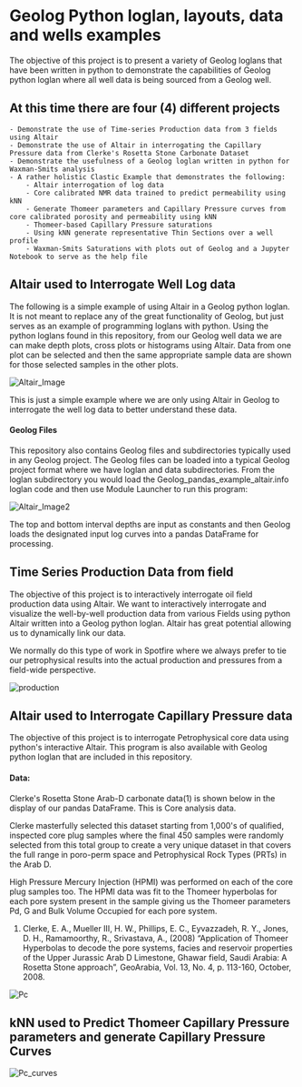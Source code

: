 # Geolog Python loglan, layouts, data and wells examples
The objective of this project is to present a variety of Geolog loglans that have been written in python to demonstrate the capabilities of Geolog python loglan where all well data is being sourced from a Geolog well. 


## At this time there are four (4) different projects
	- Demonstrate the use of Time-series Production data from 3 fields using Altair
	- Demonstrate the use of Altair in interrogating the Capillary Pressure data from Clerke's Rosetta Stone Carbonate Dataset
	- Demonstrate the usefulness of a Geolog loglan written in python for Waxman-Smits analysis 
	- A rather holistic Clastic Example that demonstrates the following:
		- Altair interrogation of log data
		- Core calibrated NMR data trained to predict permeability using kNN
		- Generate Thomeer parameters and Capillary Pressure curves from core calibrated porosity and permeability using kNN
		- Thomeer-based Capillary Pressure saturations
		- Using kNN generate representative Thin Sections over a well profile
		- Waxman-Smits Saturations with plots out of Geolog and a Jupyter Notebook to serve as the help file 

## Altair used to Interrogate Well Log data

The following is a simple example of using Altair in a Geolog python loglan. It is not meant to replace any of the great functionality of Geolog, but just serves as an example of programming loglans with python. Using the python loglans found in this repository, from our Geolog well data we are can make depth plots, cross plots or histograms using Altair. Data from one plot can be selected and then the same appropriate sample data are shown for those selected samples in the other plots. 

![Altair_Image](log_analysis_geolog20_ver2.gif)

This is just a simple example where we are only using Altair in Geolog to interrogate the well log data to better understand these data. 


#### Geolog Files
This repository also contains Geolog files and subdirectories typically used in any Geolog project. The Geolog files can be loaded into a typical Geolog project format where we have loglan and data subdirectories. From the loglan subdirectory you would load the Geolog_pandas_example_altair.info loglan code and then use Module Launcher to run this program:

![Altair_Image2](Geolog_python_loglan.png)

The top and bottom interval depths are input as constants and then Geolog loads the designated input log curves into a pandas DataFrame for processing.



## Time Series Production Data from field
The objective of this project is to interactively interrogate oil field production data using Altair. We want to interactively interrogate and visualize the well-by-well production data from various Fields using python Altair written into a Geolog python loglan. Altair has great potential allowing us to dynamically link our data. 

We normally do this type of work in Spotfire where we always prefer to tie our petrophysical results into the actual production and pressures from a field-wide perspective. 

![production](Volve_production.gif)

## Altair used to Interrogate Capillary Pressure data
The objective of this project is to interrogate Petrophysical core data using python's interactive Altair. This program is also available with Geolog python loglan that are included in this repository. 

#### Data:
Clerke's Rosetta Stone Arab-D carbonate data(1) is shown below in the display of our pandas DataFrame. This is Core analysis data. 

Clerke masterfully selected this dataset starting from 1,000's of qualified, inspected core plug samples where the final 450 samples were randomly selected from this total group to create a very unique dataset in that covers the full range in poro-perm space and Petrophysical Rock Types (PRTs) in the Arab D. 

High Pressure Mercury Injection (HPMI) was performed on each of the core plug samples too. The HPMI data was fit to the Thomeer hyperbolas for each pore system present in the sample giving us the Thomeer parameters Pd, G and Bulk Volume Occupied for each pore system.


1) Clerke, E. A., Mueller III, H. W., Phillips, E. C., Eyvazzadeh, R. Y., Jones, D. H., Ramamoorthy, R., Srivastava, A., (2008) “Application of Thomeer Hyperbolas to decode the pore systems, facies and reservoir properties of the Upper Jurassic Arab D Limestone, Ghawar field, Saudi Arabia: A Rosetta Stone approach”, GeoArabia, Vol. 13, No. 4, p. 113-160, October, 2008. 


![Pc](geolog_altair_thomeer.gif)

## kNN used to Predict Thomeer Capillary Pressure parameters and generate Capillary Pressure Curves

![Pc_curves](kNN_estimated_Pc_RosettaStone.gif)









